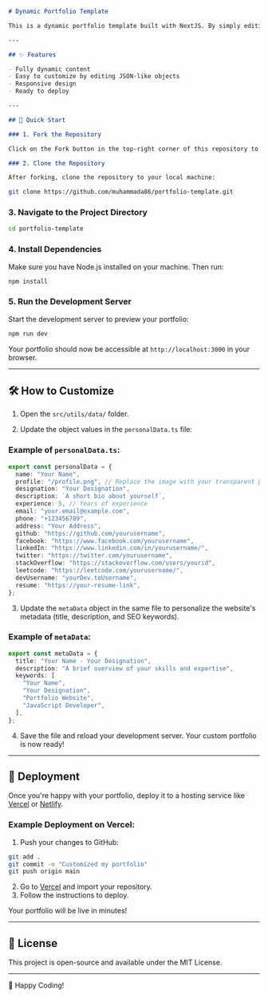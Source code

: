 ````markdown
# Dynamic Portfolio Template

This is a dynamic portfolio template built with NextJS. By simply editing the object values in the `src/utils/data/` folder, you can quickly create and customize a portfolio tailored to your needs without any complex configurations. Everything is dynamic and easy to update!

---

## ✨ Features

- Fully dynamic content
- Easy to customize by editing JSON-like objects
- Responsive design
- Ready to deploy

---

## 🚀 Quick Start

### 1. Fork the Repository

Click on the Fork button in the top-right corner of this repository to create your own copy.

### 2. Clone the Repository

After forking, clone the repository to your local machine:
````

```bash
git clone https://github.com/muhammada86/portfolio-template.git
```

### 3. Navigate to the Project Directory

```bash
cd portfolio-template
```

### 4. Install Dependencies

Make sure you have Node.js installed on your machine. Then run:

```bash
npm install
```

### 5. Run the Development Server

Start the development server to preview your portfolio:

```bash
npm run dev
```

Your portfolio should now be accessible at `http://localhost:3000` in your browser.

---

## 🛠️ How to Customize

1. Open the `src/utils/data/` folder.

2. Update the object values in the `personalData.ts` file:

### Example of `personalData.ts`:

```typescript
export const personalData = {
  name: "Your Name",
  profile: "/profile.png", // Replace the image with your transparent public/profile.png
  designation: "Your Designation",
  description: `A short bio about yourself`,
  experience: 5, // Years of experience
  email: "your.email@example.com",
  phone: "+123456789",
  address: "Your Address",
  github: "https://github.com/yourusername",
  facebook: "https://www.facebook.com/yourusername",
  linkedIn: "https://www.linkedin.com/in/yourusername/",
  twitter: "https://twitter.com/yourusername",
  stackOverflow: "https://stackoverflow.com/users/yourid",
  leetcode: "https://leetcode.com/yourusername/",
  devUsername: "yourDev.toUsername",
  resume: "https://your-resume-link",
};
```

3. Update the `metaData` object in the same file to personalize the website's metadata (title, description, and SEO keywords).

### Example of `metaData`:

```typescript
export const metaData = {
  title: "Your Name - Your Designation",
  description: "A brief overview of your skills and expertise",
  keywords: [
    "Your Name",
    "Your Designation",
    "Portfolio Website",
    "JavaScript Developer",
  ],
};
```

4. Save the file and reload your development server. Your custom portfolio is now ready!

---

## 🌟 Deployment

Once you're happy with your portfolio, deploy it to a hosting service like [Vercel](https://vercel.com/) or [Netlify](https://www.netlify.com/).

### Example Deployment on Vercel:

1. Push your changes to GitHub:

```bash
git add .
git commit -m "Customized my portfolio"
git push origin main
```

2. Go to [Vercel](https://vercel.com/) and import your repository.
3. Follow the instructions to deploy.

Your portfolio will be live in minutes!

---

## 📄 License

This project is open-source and available under the MIT License.

---

🎉 Happy Coding!
